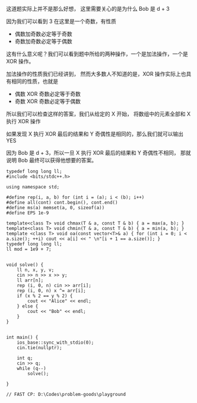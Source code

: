 这道题实际上并不是那么好想， 这里需要关心的是为什么 Bob 是 d + 3 

因为我们可以看到 3 在这里是一个奇数，有性质 
- 偶数加奇数必定等于奇数 
- 奇数加奇数必定等于偶数 

这有什么意义呢？我们可以看到题中所给的两种操作，一个是加法操作，一个是 XOR 操作。

加法操作的性质我们已经讲到， 然而大多数人不知道的是，XOR 操作实际上也具有相同的性质，也就是 
- 偶数 XOR 奇数必定等于奇数 
- 奇数 XOR 奇数必定等于偶数 

所以我们可以检查这样的答案，我们从给定的 X 开始， 将数组中的元素全部和 X 执行 XOR 操作 

如果发现 X 执行 XOR 最后的结果和 Y 奇偶性是相同的，那么我们就可以输出 YES

因为 Bob 是 d + 3，所以一旦 X 执行 XOR 最后的结果和 Y 奇偶性不相同， 那就说明 Bob 最终可以获得他想要的答案。

```
typedef long long ll;
#include <bits/stdc++.h>

using namespace std;

#define rep(i, a, b) for (int i = (a); i < (b); i++)
#define all(cont) cont.begin(), cont.end()
#define ms(a) memset(a, 0, sizeof(a))
#define EPS 1e-9
	
template<class T> void chmax(T & a, const T & b) { a = max(a, b); } 
template<class T> void chmin(T & a, const T & b) { a = min(a, b); } 
template <class T> void oa(const vector<T>& a) { for (int i = 0; i < a.size(); ++i) cout << a[i] << " \n"[i + 1 == a.size()]; }
typedef long long ll;
ll mod = 1e9 + 7;


void solve() {
	ll n, x, y, v;
	cin >> n >> x >> y;
	ll arr[n];
	rep (i, 0, n) cin >> arr[i];
	rep (i, 0, n) x ^= arr[i];
	if (x % 2 == y % 2) {
		cout << "Alice" << endl;
	} else {
		cout << "Bob" << endl;
	}
}

	
int main() {
	ios_base::sync_with_stdio(0);
	cin.tie(nullptr);
	
	int q;
	cin >> q;
	while (q--)
		solve();
	
}

// FAST CP: D:\Codes\problem-goods\playground
```